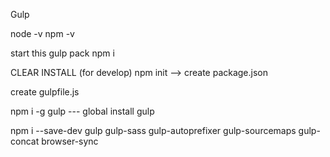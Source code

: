 Gulp

node -v
npm -v



start this gulp pack
npm i



CLEAR INSTALL (for develop)
npm init   --> create  package.json

create gulpfile.js

npm i -g gulp   --- global install gulp

npm i --save-dev gulp gulp-sass gulp-autoprefixer gulp-sourcemaps gulp-concat browser-sync